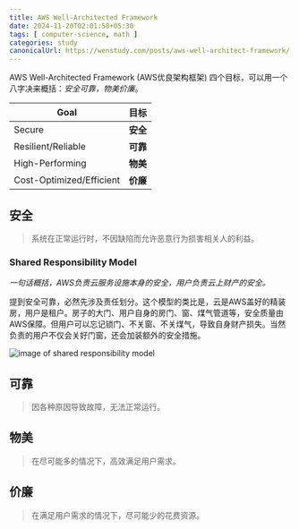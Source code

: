 ```yaml
---
title: AWS Well-Architected Framework
date: 2024-11-20T02:01:58+05:30
tags: [ computer-science, math ]
categories: study
canonicalUrl: https://wenstudy.com/posts/aws-well-architect-framework/
---
```


AWS Well-Architected Framework (AWS优良架构框架) 四个目标，可以用一个八字决来概括：*安全可靠，物美价廉*。

| Goal                     | 目标     |
|--------------------------|--------|
| Secure                   | **安全** |
| Resilient/Reliable       | **可靠** |
| High-Performing          | **物美** |
| Cost-Optimized/Efficient | **价廉** |

<!--more-->

## 安全
> 系统在正常运行时，不因缺陷而允许恶意行为损害相关人的利益。

### Shared Responsibility Model

_一句话概括，AWS负责云服务设施本身的安全，用户负责云上财产的安全。_

提到安全可靠，必然先涉及责任划分。这个模型的类比是，云是AWS盖好的精装房，用户是租户。房子的大门、用户自身的房门、窗、煤气管道等，安全质量由AWS保障。但用户可以忘记锁门、不关窗、不关煤气，导致自身财产损失。当然负责的用户不仅会关好门窗，还会加装额外的安全措施。

![image of shared responsibility model](/images/aws-well-architected-framework/aws-shared-responsibility-model.png "Shared Responsibility Model")

## 可靠
> 因各种原因导致故障，无法正常运行。

## 物美
> 在尽可能多的情况下，高效满足用户需求。

## 价廉
> 在满足用户需求的情况下，尽可能少的花费资源。
